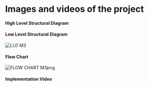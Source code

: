# Images and videos of the project

####  High Level Structural Diagram


####  Low Level Structural Diagram

![LLD M3](https://user-images.githubusercontent.com/98866279/157896550-6b341139-dd08-4ff3-b8a3-0ef0e679166c.png)

####  Flow Chart
![FLOW CHART M3png](https://user-images.githubusercontent.com/98866279/157896265-f346c06e-fa92-43ce-a81d-a5da19067c13.png)

#### Implementation Video
